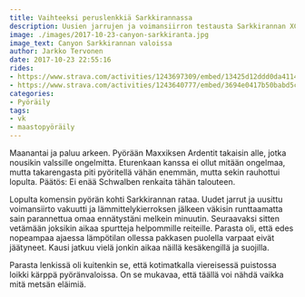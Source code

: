 ```yaml
---
title: Vaihteeksi peruslenkkiä Sarkkirannassa
description: Uusien jarrujen ja voimansiirron testausta Sarkkirannan XC-radalla. Ajettavuus parani uusien jarrujen myötä huomattavasti.
image: ./images/2017-10-23-canyon-sarkkiranta.jpg
image_text: Canyon Sarkkirannan valoissa
author: Jarkko Tervonen
date: 2017-10-23 22:55:16
rides:
- https://www.strava.com/activities/1243697309/embed/13425d12ddd0da4114b474585fe14be74f284242
- https://www.strava.com/activities/1243640777/embed/3694e0417b50babd5c5ed4e15896708d4d88c370
categories:
- Pyöräily
tags:
- vk
- maastopyöräily
---
```

Maanantai ja paluu arkeen. Pyörään Maxxiksen Ardentit takaisin alle, jotka nousikin valssille ongelmitta. Eturenkaan kanssa ei ollut mitään ongelmaa, mutta takarengasta piti pyöritellä vähän enemmän, mutta sekin rauhottui lopulta. Päätös: Ei enää Schwalben renkaita tähän talouteen.

Lopulta komensin pyörän kohti Sarkkirannan rataa. Uudet jarrut ja uusittu voimansiirto vakuutti ja lämmittelykierroksen jälkeen väkisin runttaamatta sain parannettua omaa ennätystäni melkein minuutin. Seuraavaksi sitten vetämään joksikin aikaa spurtteja helpommille reiteille. Parasta oli, että edes nopeampaa ajaessa lämpötilan ollessa pakkasen puolella varpaat eivät jäätyneet. Kausi jatkuu vielä jonkin aikaa näillä kesäkengillä ja suojilla.

Parasta lenkissä oli kuitenkin se, että kotimatkalla viereisessä puistossa loikki kärppä pyöränvaloissa. On se mukavaa, että täällä voi nähdä vaikka mitä metsän eläimiä.
